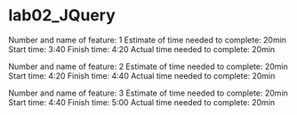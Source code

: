 # lab02_JQuery

Number and name of feature: 1
Estimate of time needed to complete: 20min
Start time: 3:40
Finish time: 4:20
Actual time needed to complete: 20min

Number and name of feature: 2
Estimate of time needed to complete: 20min
Start time: 4:20
Finish time: 4:40
Actual time needed to complete: 20min

Number and name of feature: 3
Estimate of time needed to complete: 20min
Start time: 4:40
Finish time: 5:00
Actual time needed to complete: 20min
